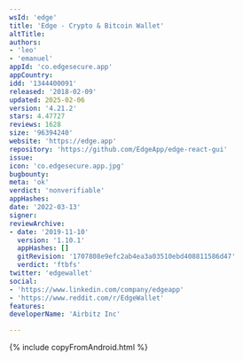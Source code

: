 ```yaml
---
wsId: 'edge'
title: 'Edge - Crypto & Bitcoin Wallet'
altTitle: 
authors:
- 'leo'
- 'emanuel'
appId: 'co.edgesecure.app'
appCountry: 
idd: '1344400091'
released: '2018-02-09'
updated: 2025-02-06
version: '4.21.2'
stars: 4.47727
reviews: 1628
size: '96394240'
website: 'https://edge.app'
repository: 'https://github.com/EdgeApp/edge-react-gui'
issue: 
icon: 'co.edgesecure.app.jpg'
bugbounty: 
meta: 'ok'
verdict: 'nonverifiable'
appHashes: 
date: '2022-03-13'
signer: 
reviewArchive:
- date: '2019-11-10'
  version: '1.10.1'
  appHashes: []
  gitRevision: '1707808e9efc2ab4ea3a03510ebd408811586d47'
  verdict: 'ftbfs'
twitter: 'edgewallet'
social:
- 'https://www.linkedin.com/company/edgeapp'
- 'https://www.reddit.com/r/EdgeWallet'
features: 
developerName: 'Airbitz Inc'

---
```


{% include copyFromAndroid.html %}
